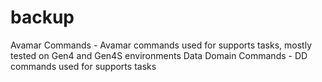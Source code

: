 # backup
Avamar Commands - Avamar commands used for supports tasks, mostly tested on Gen4 and Gen4S environments
Data Domain Commands - DD commands used for supports tasks
